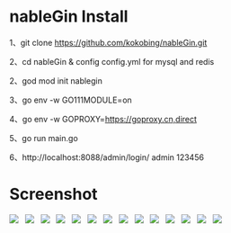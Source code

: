 # nableGin Install

1、git clone https://github.com/kokobing/nableGin.git

2、cd nableGin & config config.yml for mysql and redis

2、god mod init nablegin

3、go env -w GO111MODULE=on

4、go env -w GOPROXY=https://goproxy.cn,direct

5、go run main.go

6、http://localhost:8088/admin/login/    admin   123456

# Screenshot

![](https://github.com/Kokolpb/PHP-WEBSITE-TEMPLATE-L1/blob/master/Screenshot_1.png)  
![](https://github.com/Kokolpb/PHP-WEBSITE-TEMPLATE-L1/blob/master/Screenshot_2.png)  
![](https://github.com/Kokolpb/PHP-WEBSITE-TEMPLATE-L1/blob/master/Screenshot_3.png)  
![](https://github.com/Kokolpb/PHP-WEBSITE-TEMPLATE-L1/blob/master/Screenshot_4.png)  
![](https://github.com/Kokolpb/PHP-WEBSITE-TEMPLATE-L1/blob/master/Screenshot_5.png)  
![](https://github.com/Kokolpb/PHP-WEBSITE-TEMPLATE-L1/blob/master/Screenshot_6.png)  
![](https://github.com/Kokolpb/PHP-WEBSITE-TEMPLATE-L1/blob/master/Screenshot_7.png)  
![](https://github.com/Kokolpb/PHP-WEBSITE-TEMPLATE-L1/blob/master/Screenshot_8.png)  
![](https://github.com/Kokolpb/PHP-WEBSITE-TEMPLATE-L1/blob/master/Screenshot_9.png)  
![](https://github.com/Kokolpb/PHP-WEBSITE-TEMPLATE-L1/blob/master/Screenshot_10.png)  
![](https://github.com/Kokolpb/PHP-WEBSITE-TEMPLATE-L1/blob/master/Screenshot_11.png)  
![](https://github.com/Kokolpb/PHP-WEBSITE-TEMPLATE-L1/blob/master/Screenshot_12.png)  
![](https://github.com/Kokolpb/PHP-WEBSITE-TEMPLATE-L1/blob/master/Screenshot_13.png)  
![](https://github.com/Kokolpb/PHP-WEBSITE-TEMPLATE-L1/blob/master/Screenshot_14.png)  
